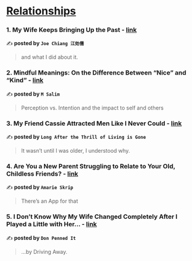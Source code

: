 
<h1><a href=https://medium.com/tag/relationships/recommended target="_blank" rel="noopener noreferrer">Relationships</a></h1>
<h3>1. My Wife Keeps Bringing Up the Past - <a href="https://medium.com/@jojoali930/my-wife-keeps-bringing-up-the-past-a46909bea82c" target="_blank" rel="noopener noreferrer">link</a></h3>

✍️ **posted by `Joe Chiang 江効儒`**

<blockquote>and what I did about it.</blockquote>

<h3>2. Mindful Meanings: On the Difference Between “Nice” and “Kind” - <a href="https://medium.com/deep-sweet-valuable/mindful-meanings-on-the-difference-between-nice-and-kind-dba80f1902f3" target="_blank" rel="noopener noreferrer">link</a></h3>

✍️ **posted by `M Salim`**

<blockquote>Perception vs. Intention and the impact to self and others</blockquote>

<h3>3. My Friend Cassie Attracted Men Like I Never Could - <a href="https://medium.com/long-after-the-thrill/my-friend-cassie-attracted-men-like-i-never-could-80c3b383bbca" target="_blank" rel="noopener noreferrer">link</a></h3>

✍️ **posted by `Long After the Thrill of Living is Gone`**

<blockquote>It wasn’t until I was older, I understood why.</blockquote>

<h3>4. Are You a New Parent Struggling to Relate to Your Old, Childless Friends? - <a href="https://medium.com/frazzled/are-you-a-new-parent-struggling-to-relate-to-your-old-childless-friends-37df0e433ca7" target="_blank" rel="noopener noreferrer">link</a></h3>

✍️ **posted by `Amarie Skrip`**

<blockquote>There’s an App for that</blockquote>

<h3>5. I Don’t Know Why My Wife Changed Completely After I Played a Little with Her… - <a href="https://medium.com/@Don-Penned-It/i-dont-know-why-my-wife-changed-completely-after-i-played-a-little-with-her-658fd3745ca7" target="_blank" rel="noopener noreferrer">link</a></h3>

✍️ **posted by `Don Penned It`**

<blockquote>…by Driving Away.</blockquote>

